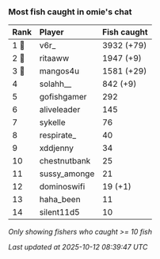 ### Most fish caught in omie's chat

| Rank  | Player       | Fish caught |
|:------|:-------------|:------------|
| 1 🥇  | v6r_         | 3932 (+79)  |
| 2 🥈  | ritaaww      | 1947 (+9)   |
| 3 🥉  | mangos4u     | 1581 (+29)  |
| 4     | solahh__     | 842 (+9)    |
| 5     | gofishgamer  | 292         |
| 6     | aliveleader  | 145         |
| 7     | sykelle      | 76          |
| 8     | respirate_   | 40          |
| 9     | xddjenny     | 34          |
| 10    | chestnutbank | 25          |
| 11    | sussy_amonge | 21          |
| 12    | dominoswifi  | 19 (+1)     |
| 13    | haha_been    | 11          |
| 14    | silent11d5   | 10          |

_Only showing fishers who caught >= 10 fish_

_Last updated at 2025-10-12 08:39:47 UTC_